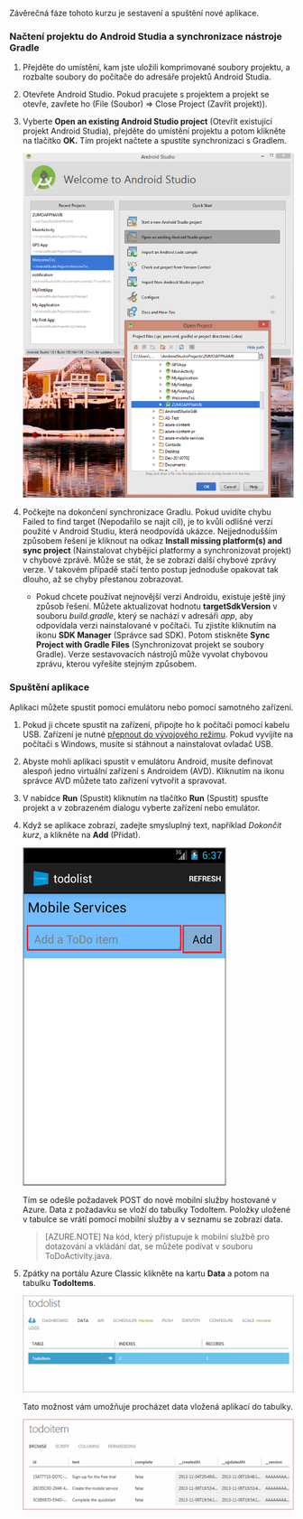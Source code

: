 Závěrečná fáze tohoto kurzu je sestavení a spuštění nové aplikace.

### Načtení projektu do Android Studia a synchronizace nástroje Gradle

1. Přejděte do umístění, kam jste uložili komprimované soubory projektu, a rozbalte soubory do počítače do adresáře projektů Android Studia.

2. Otevřete Android Studio. Pokud pracujete s projektem a projekt se otevře, zavřete ho (File (Soubor) => Close Project (Zavřít projekt)).

3. Vyberte **Open an existing Android Studio project** (Otevřít existující projekt Android Studia), přejděte do umístění projektu a potom klikněte na tlačítko **OK.** Tím projekt načtete a spustíte synchronizaci s Gradlem.

    ![](./media/mobile-services-android-get-started/android-studio-import-project.png)

4. Počkejte na dokončení synchronizace Gradlu. Pokud uvidíte chybu Failed to find target (Nepodařilo se najít cíl), je to kvůli odlišné verzi použité v Android Studiu, která neodpovídá ukázce. Nejjednodušším způsobem řešení je kliknout na odkaz **Install missing platform(s) and sync project** (Nainstalovat chybějící platformy a synchronizovat projekt) v chybové zprávě. Může se stát, že se zobrazí další chybové zprávy verze. V takovém případě stačí tento postup jednoduše opakovat tak dlouho, až se chyby přestanou zobrazovat.
    - Pokud chcete používat nejnovější verzi Androidu, existuje ještě jiný způsob řešení. Můžete aktualizovat hodnotu **targetSdkVersion** v souboru *build.gradle*, který se nachází v adresáři *app*, aby odpovídala verzi nainstalované v počítači. Tu zjistíte kliknutím na ikonu **SDK Manager** (Správce sad SDK). Potom stiskněte **Sync Project with Gradle Files** (Synchronizovat projekt se soubory Gradle). Verze sestavovacích nástrojů může vyvolat chybovou zprávu, kterou vyřešíte stejným způsobem.

### Spuštění aplikace

Aplikaci můžete spustit pomocí emulátoru nebo pomocí samotného zařízení.

1. Pokud ji chcete spustit na zařízení, připojte ho k počítači pomocí kabelu USB. Zařízení je nutné [přepnout do vývojového režimu](https://developer.android.com/training/basics/firstapp/running-app.html). Pokud vyvíjíte na počítači s Windows, musíte si stáhnout a nainstalovat ovladač USB.

2. Abyste mohli aplikaci spustit v emulátoru Android, musíte definovat alespoň jedno virtuální zařízení s Androidem (AVD). Kliknutím na ikonu správce AVD můžete tato zařízení vytvořit a spravovat.

3. V nabídce **Run** (Spustit) kliknutím na tlačítko **Run** (Spustit) spusťte projekt a v zobrazeném dialogu vyberte zařízení nebo emulátor.

4. Když se aplikace zobrazí, zadejte smysluplný text, například _Dokončit kurz_, a klikněte na **Add** (Přidat).

    ![](./media/mobile-services-android-get-started/mobile-quickstart-startup-android.png)

    Tím se odešle požadavek POST do nové mobilní služby hostované v Azure. Data z požadavku se vloží do tabulky TodoItem. Položky uložené v tabulce se vrátí pomocí mobilní služby a v seznamu se zobrazí data.

    > [AZURE.NOTE] Na kód, který přistupuje k mobilní službě pro dotazování a vkládání dat, se můžete podívat v souboru ToDoActivity.java.

8. Zpátky na portálu Azure Classic klikněte na kartu **Data** a potom na tabulku **TodoItems**.

    ![](./media/mobile-services-android-get-started/mobile-data-tab1.png)

    Tato možnost vám umožňuje procházet data vložená aplikací do tabulky.

    ![](./media/mobile-services-android-get-started/mobile-data-browse.png)



<!--HONumber=Jun16_HO2-->


